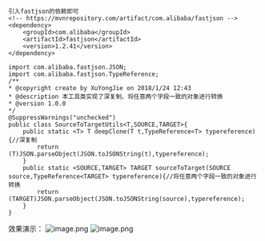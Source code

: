 ```
引入fastjson的依赖即可
<!-- https://mvnrepository.com/artifact/com.alibaba/fastjson -->
<dependency>
    <groupId>com.alibaba</groupId>
    <artifactId>fastjson</artifactId>
    <version>1.2.41</version>
</dependency>
```
```
import com.alibaba.fastjson.JSON;
import com.alibaba.fastjson.TypeReference;
/**
* @copyright create by XuYongJie on 2018/1/24 12:43 
* @description 本工具类实现了深复制、将任意两个字段一致的对象进行转换
* @version 1.0.0
*/
@SuppressWarnings("unchecked")
public class SourceToTargetUtils<T,SOURCE,TARGET>{
    public static <T> T deepClone(T t,TypeReference<T> typereference){//深复制
        return (T)JSON.parseObject(JSON.toJSONString(t),typereference);
    }
    public static <SOURCE,TARGET> TARGET sourceToTarget(SOURCE source,TypeReference<TARGET> typereference){//将任意两个字段一致的对象进行转换
        return (TARGET)JSON.parseObject(JSON.toJSONString(source),typereference);
    }
}
```
效果演示：
![image.png](http://upload-images.jianshu.io/upload_images/9541455-8c52997511b7fa20.png?imageMogr2/auto-orient/strip%7CimageView2/2/w/1240)
![image.png](http://upload-images.jianshu.io/upload_images/9541455-ffbc46841af816ad.png?imageMogr2/auto-orient/strip%7CimageView2/2/w/1240)
